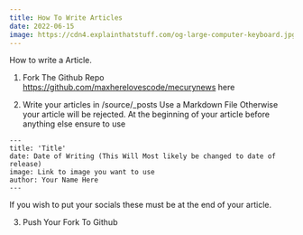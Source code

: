 ```yaml
---
title: How To Write Articles
date: 2022-06-15
image: https://cdn4.explainthatstuff.com/og-large-computer-keyboard.jpg
---
```

How to write a Article.

1. Fork The Github Repo <https://github.com/maxherelovescode/mecurynews> here

2. Write your articles in /source/_posts
Use a Markdown File Otherwise your article will be rejected.
At the beginning of your article before anything else ensure to use
```
---
title: 'Title'
date: Date of Writing (This Will Most likely be changed to date of release)
image: Link to image you want to use
author: Your Name Here
---
```

If you wish to put your socials these must be at the end of your article.

3. Push Your Fork To Github